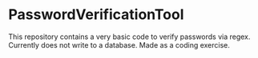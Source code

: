 # PasswordVerificationTool
This repository contains a very basic code to verify passwords via regex. Currently does not write to a database. Made as a coding exercise.
